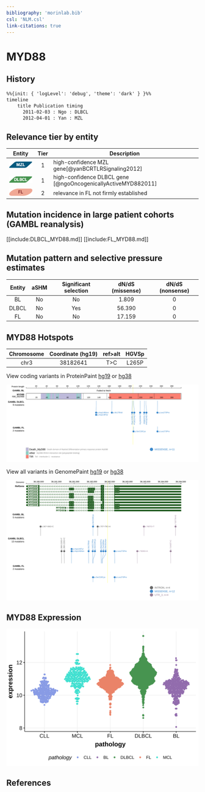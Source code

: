 ```yaml
---
bibliography: 'morinlab.bib'
csl: 'NLM.csl'
link-citations: true
---
```

# MYD88

## History
```mermaid
%%{init: { 'logLevel': 'debug', 'theme': 'dark' } }%%
timeline
    title Publication timing
      2011-02-03 : Ngo : DLBCL
      2012-04-01 : Yan : MZL
```

## Relevance tier by entity

|Entity|Tier|Description                           |
|:------:|:----:|--------------------------------------|
|![MZL](images/icons/MZL_tier1.png)|1|high-confidence MZL gene[@yanBCRTLRSignaling2012]|
|![DLBCL](images/icons/DLBCL_tier1.png) |1   |high-confidence DLBCL gene            [@ngoOncogenicallyActiveMYD882011]|
|![FL](images/icons/FL_tier2.png)    |2   |relevance in FL not firmly established|

## Mutation incidence in large patient cohorts (GAMBL reanalysis)

[[include:DLBCL_MYD88.md]]
[[include:FL_MYD88.md]]

## Mutation pattern and selective pressure estimates

|Entity|aSHM|Significant selection|dN/dS (missense)|dN/dS (nonsense)|
|:------:|:----:|:---------------------:|:----------------:|:----------------:|
|BL    |No  |No                   | 1.809          |0               |
|DLBCL |No  |Yes                  |56.390          |0               |
|FL    |No  |No                   |17.159          |0               |



## MYD88 Hotspots

| Chromosome |Coordinate (hg19) | ref>alt | HGVSp | 
 | :---:| :---: | :--: | :---: |
| chr3 | 38182641 | T>C | L265P |

View coding variants in ProteinPaint [hg19](https://morinlab.github.io/LLMPP/GAMBL/MYD88_protein.html)  or [hg38](https://morinlab.github.io/LLMPP/GAMBL/MYD88_protein_hg38.html)

![](images/proteinpaint/MYD88_NM_002468.svg)

View all variants in GenomePaint [hg19](https://morinlab.github.io/LLMPP/GAMBL/MYD88.html)  or [hg38](https://morinlab.github.io/LLMPP/GAMBL/MYD88_hg38.html)

![](images/proteinpaint/MYD88.svg)

## MYD88 Expression
![](images/gene_expression/MYD88_by_pathology.svg)
<!-- ORIGIN: yanBCRTLRSignaling2012a -->
<!-- DLBCL: ngoOncogenicallyActiveMYD882011a -->
<!-- MZL: yanBCRTLRSignaling2012a -->

## References
